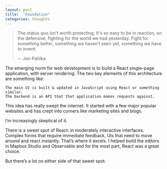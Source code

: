 ```yaml
---
layout: post
title:  "Foundation"
categories: thoughts
---
```


> The status quo isn't worth protecting. It's so easy to be in reaction, on the defensive, fighting for the world we had yesterday. Fight for something better, something we haven't seen yet, something we have to invent.
>
> -- Jen Pahlka

The emerging norm for web development is to build a React single-page application, with server rendering. The two key elements of this architecture are something like:

    The main UI is built & updated in JavaScript using React or something similar.
    The backend is an API that that application makes requests against.

This idea has really swept the internet. It started with a few major popular websites and has crept into corners like marketing sites and blogs.

I’m increasingly skeptical of it.

There is a sweet spot of React: in moderately interactive interfaces. Complex forms that require immediate feedback, UIs that need to move around and react instantly. That’s where it excels. I helped build the editors in Mapbox Studio and Observable and for the most part, React was a great choice.

But there’s a lot on either side of that sweet spot.
